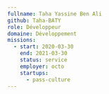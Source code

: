 ```yaml
---
fullname: Taha Yassine Ben Ali
github: Taha-BATY
role: Développeur
domaine: Développement
missions:
  - start: 2020-03-30
    end: 2021-03-30
    status: service
    employer: octo
    startups:
      - pass-culture
---
```

